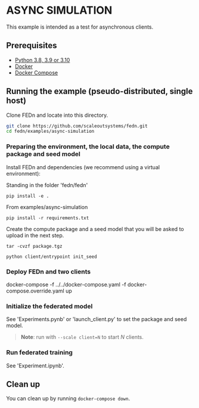 # ASYNC SIMULATION 
This example is intended as a test for asynchronous clients.     

## Prerequisites
- [Python 3.8, 3.9 or 3.10](https://www.python.org/downloads)
- [Docker](https://docs.docker.com/get-docker)
- [Docker Compose](https://docs.docker.com/compose/install)

## Running the example (pseudo-distributed, single host)

Clone FEDn and locate into this directory.
```sh
git clone https://github.com/scaleoutsystems/fedn.git
cd fedn/examples/async-simulation
```

### Preparing the environment, the local data, the compute package and seed model

Install FEDn and dependencies (we recommend using a virtual environment):

Standing in the folder 'fedn/fedn'

```
pip install -e .
```

From examples/async-simulation
```
pip install -r requirements.txt
```

Create the compute package and a seed model that you will be asked to upload in the next step.
```
tar -cvzf package.tgz
```

```
python client/entrypoint init_seed
```

### Deploy FEDn and two clients
docker-compose -f ../../docker-compose.yaml -f docker-compose.override.yaml up 

### Initialize the federated model 
See 'Experiments.pynb' or 'launch_client.py' to set the package and seed model.

> **Note**: run with `--scale client=N` to start *N* clients.

### Run federated training 
See 'Experiment.ipynb'. 

## Clean up
You can clean up by running `docker-compose down`.
